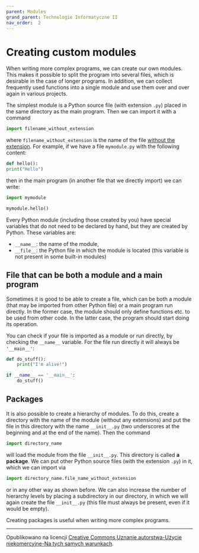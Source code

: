```yaml
---
parent: Modules
grand_parent: Technologie Informatyczne II
nav_order:  2
---
```


# Creating custom modules

When writing more complex programs, we can create our own modules. This makes it possible to split the program into several files, which is desirable in the case of longer programs. In addition, we can collect frequently used functions into a single module and use them over and over again in various projects.

The simplest module is a Python source file (with extension `.py`) placed in the same directory as the main program. Then we can import it with a command

```python
import filename_without_extension
```
where `filename_without_extension` is the name of the file <span style="text-decoration: underline;">without the extension</span>. For example, if we have a file `mymodule.py` with the following content:

```python
def hello():
print("Hello")
```
then in the main program (in another file that we directly import) we can write:

```python
import mymodule

mymodule.hello()
```

Every Python module (including those created by you) have special variables that do not need to be declared by hand, but they are created by Python. These variables are:

* `__name__`: the name of the module,
* `__file__`: the Python file in which the module is located (this variable is not present in some built-in modules)


## File that can be both a module and a main program

Sometimes it is good to be able to create a file, which can be both a module (that may be imported from other Python file) or a main program run directly. In the former case, the module should only define functions etc. to be used from other code. In the latter case, the program should start doing its operation.

You can check if your file is imported as a module or run directly, by checking the `__name__` variable. For the file run directly it will always be `'__main__'`:

```python
def do_stuff():
    print("I'm alive!")

if __name__ == '__main__':
    do_stuff()
```


## Packages
It is also possible to create a hierarchy of modules. To do this, create a directory with the name of the module (without any extensions) and put the file in this directory with the name `__init__.py` (two underscores at the beginning and at the end of the name). Then the command

```python
import directory_name
```
will load the module from the file `__init__.py`. This directory is called **a package**. We can put other Python source files (with the extension `.py`) in it, which we can import via

```python
import directory_name.file_name_without_extension
```
or in any other way as shown before. We can also increase the number of hierarchy levels by placing a subdirectory in our directory, in which we will again create the file `__init__.py` (this file must always be present, even if it would be empty).

Creating packages is useful when writing more complex programs.


<hr/>

Opublikowano na licencji [Creative Commons Uznanie autorstwa-Użycie niekomercyjne-Na tych samych warunkach](https://creativecommons.org/licenses/by-nc-sa/4.0/deed.pl).
